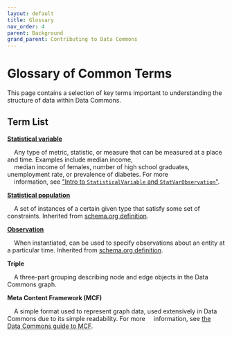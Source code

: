 ```yaml
---
layout: default
title: Glossary
nav_order: 4
parent: Background
grand_parent: Contributing to Data Commons
---
```

# Glossary of Common Terms

This page contains a selection of key terms important to understanding the structure of data within Data Commons.

## Term List

**[Statistical variable](https://datacommons.org/browser/StatisticalVariable)**

&nbsp;&nbsp;&nbsp;&nbsp;Any type of metric, statistic, or measure that can be measured at a place and time. Examples include median income, <br />
&nbsp;&nbsp;&nbsp;&nbsp;median income of females, number of high school graduates, unemployment rate, or prevalence of diabetes. For more <br />
&nbsp;&nbsp;&nbsp;&nbsp;information, see ["Intro to `StatisticalVariable` and `StatVarObservation`"](/contributing/background/representing_statistics.html).

<!-- TODO need to define types of statistical variables -->

**[Statistical population](https://datacommons.org/browser/StatisticalPopulation)**

&nbsp;&nbsp;&nbsp;&nbsp;A set of instances of a certain given type that satisfy some set of constraints. Inherited from [schema.org definition](https://schema.org/StatisticalPopulation).

**[Observation](https://datacommons.org/browser/Observation)**

&nbsp;&nbsp;&nbsp;&nbsp;When instantiated, can be used to specify observations about an entity at a particular time. Inherited from [schema.org definition](https://schema.org/Observation).

**Triple**

&nbsp;&nbsp;&nbsp;&nbsp;A three-part grouping describing node and edge objects in the Data Commons graph.

**Meta Content Framework (MCF)**

&nbsp;&nbsp;&nbsp;&nbsp;A simple format used to represent graph data, used extensively in Data Commons due to its simple readability. For more 
&nbsp;&nbsp;&nbsp;&nbsp;information, see [the Data Commons guide to MCF](/contributing/background/mcf_format.html).
